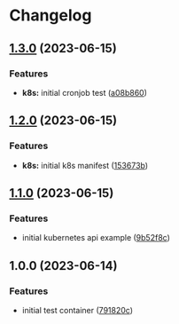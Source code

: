 # Changelog

## [1.3.0](https://github.com/roberthstrand/psconf23/compare/v1.2.0...v1.3.0) (2023-06-15)


### Features

* **k8s:** initial cronjob test ([a08b860](https://github.com/roberthstrand/psconf23/commit/a08b8605f4ac63b3eec99cce65197e6eb5156edf))

## [1.2.0](https://github.com/roberthstrand/psconf23/compare/v1.1.0...v1.2.0) (2023-06-15)


### Features

* **k8s:** initial k8s manifest ([153673b](https://github.com/roberthstrand/psconf23/commit/153673bad1b16fb0c742518c5e0d57b8048c0452))

## [1.1.0](https://github.com/roberthstrand/psconf23/compare/v1.0.0...v1.1.0) (2023-06-15)


### Features

* initial kubernetes api example ([9b52f8c](https://github.com/roberthstrand/psconf23/commit/9b52f8c4df0ba8bf51d5a63d03176d2ebef2217f))

## 1.0.0 (2023-06-14)


### Features

* initial test container ([791820c](https://github.com/roberthstrand/psconf23/commit/791820c8c06d6d0abf2af1f1b11d5874573893c7))
